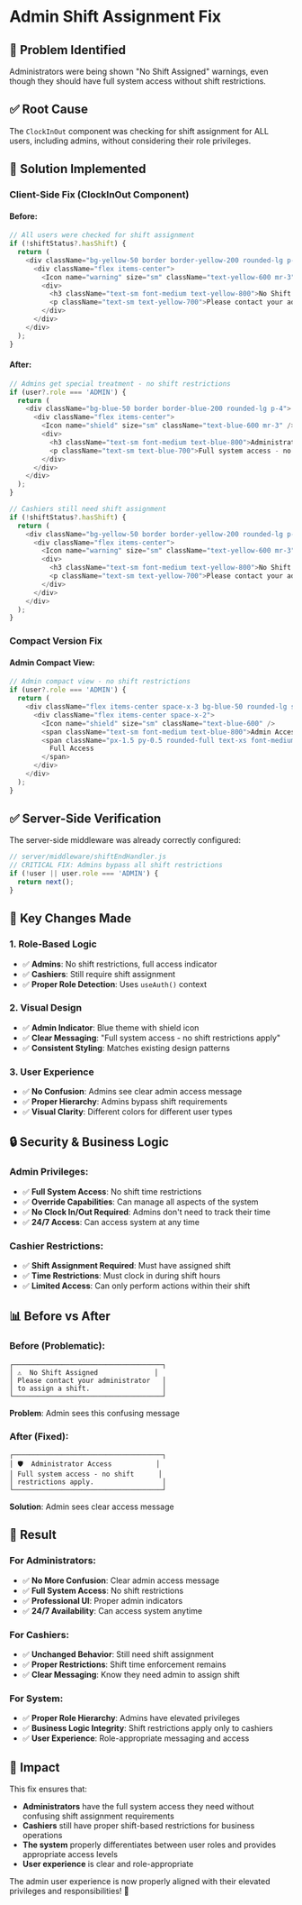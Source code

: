 # Admin Shift Assignment Fix

## 🚨 **Problem Identified**
Administrators were being shown "No Shift Assigned" warnings, even though they should have full system access without shift restrictions.

## ✅ **Root Cause**
The `ClockInOut` component was checking for shift assignment for ALL users, including admins, without considering their role privileges.

## 🔧 **Solution Implemented**

### **Client-Side Fix (ClockInOut Component)**

#### **Before:**
```javascript
// All users were checked for shift assignment
if (!shiftStatus?.hasShift) {
  return (
    <div className="bg-yellow-50 border border-yellow-200 rounded-lg p-4">
      <div className="flex items-center">
        <Icon name="warning" size="sm" className="text-yellow-600 mr-3" />
        <div>
          <h3 className="text-sm font-medium text-yellow-800">No Shift Assigned</h3>
          <p className="text-sm text-yellow-700">Please contact your administrator to assign a shift.</p>
        </div>
      </div>
    </div>
  );
}
```

#### **After:**
```javascript
// Admins get special treatment - no shift restrictions
if (user?.role === 'ADMIN') {
  return (
    <div className="bg-blue-50 border border-blue-200 rounded-lg p-4">
      <div className="flex items-center">
        <Icon name="shield" size="sm" className="text-blue-600 mr-3" />
        <div>
          <h3 className="text-sm font-medium text-blue-800">Administrator Access</h3>
          <p className="text-sm text-blue-700">Full system access - no shift restrictions apply.</p>
        </div>
      </div>
    </div>
  );
}

// Cashiers still need shift assignment
if (!shiftStatus?.hasShift) {
  return (
    <div className="bg-yellow-50 border border-yellow-200 rounded-lg p-4">
      <div className="flex items-center">
        <Icon name="warning" size="sm" className="text-yellow-600 mr-3" />
        <div>
          <h3 className="text-sm font-medium text-yellow-800">No Shift Assigned</h3>
          <p className="text-sm text-yellow-700">Please contact your administrator to assign a shift.</p>
        </div>
      </div>
    </div>
  );
}
```

### **Compact Version Fix**

#### **Admin Compact View:**
```javascript
// Admin compact view - no shift restrictions
if (user?.role === 'ADMIN') {
  return (
    <div className="flex items-center space-x-3 bg-blue-50 rounded-lg shadow-sm border border-blue-200 px-3 py-2">
      <div className="flex items-center space-x-2">
        <Icon name="shield" size="sm" className="text-blue-600" />
        <span className="text-sm font-medium text-blue-800">Admin Access</span>
        <span className="px-1.5 py-0.5 rounded-full text-xs font-medium bg-blue-100 text-blue-800">
          Full Access
        </span>
      </div>
    </div>
  );
}
```

## ✅ **Server-Side Verification**

The server-side middleware was already correctly configured:

```javascript
// server/middleware/shiftEndHandler.js
// CRITICAL FIX: Admins bypass all shift restrictions
if (!user || user.role === 'ADMIN') {
  return next();
}
```

## 🎯 **Key Changes Made**

### **1. Role-Based Logic**
- ✅ **Admins**: No shift restrictions, full access indicator
- ✅ **Cashiers**: Still require shift assignment
- ✅ **Proper Role Detection**: Uses `useAuth()` context

### **2. Visual Design**
- ✅ **Admin Indicator**: Blue theme with shield icon
- ✅ **Clear Messaging**: "Full system access - no shift restrictions apply"
- ✅ **Consistent Styling**: Matches existing design patterns

### **3. User Experience**
- ✅ **No Confusion**: Admins see clear admin access message
- ✅ **Proper Hierarchy**: Admins bypass shift requirements
- ✅ **Visual Clarity**: Different colors for different user types

## 🔒 **Security & Business Logic**

### **Admin Privileges:**
- ✅ **Full System Access**: No shift time restrictions
- ✅ **Override Capabilities**: Can manage all aspects of the system
- ✅ **No Clock In/Out Required**: Admins don't need to track their time
- ✅ **24/7 Access**: Can access system at any time

### **Cashier Restrictions:**
- ✅ **Shift Assignment Required**: Must have assigned shift
- ✅ **Time Restrictions**: Must clock in during shift hours
- ✅ **Limited Access**: Can only perform actions within their shift

## 📊 **Before vs After**

### **Before (Problematic):**
```
┌─────────────────────────────────────┐
│ ⚠️  No Shift Assigned              │
│ Please contact your administrator   │
│ to assign a shift.                  │
└─────────────────────────────────────┘
```
**Problem**: Admin sees this confusing message

### **After (Fixed):**
```
┌─────────────────────────────────────┐
│ 🛡️  Administrator Access           │
│ Full system access - no shift      │
│ restrictions apply.                 │
└─────────────────────────────────────┘
```
**Solution**: Admin sees clear access message

## 🎉 **Result**

### **For Administrators:**
- ✅ **No More Confusion**: Clear admin access message
- ✅ **Full System Access**: No shift restrictions
- ✅ **Professional UI**: Proper admin indicators
- ✅ **24/7 Availability**: Can access system anytime

### **For Cashiers:**
- ✅ **Unchanged Behavior**: Still need shift assignment
- ✅ **Proper Restrictions**: Shift time enforcement remains
- ✅ **Clear Messaging**: Know they need admin to assign shift

### **For System:**
- ✅ **Proper Role Hierarchy**: Admins have elevated privileges
- ✅ **Business Logic Integrity**: Shift restrictions apply only to cashiers
- ✅ **User Experience**: Role-appropriate messaging and access

## 🚀 **Impact**

This fix ensures that:
- **Administrators** have the full system access they need without confusing shift assignment requirements
- **Cashiers** still have proper shift-based restrictions for business operations
- **The system** properly differentiates between user roles and provides appropriate access levels
- **User experience** is clear and role-appropriate

The admin user experience is now properly aligned with their elevated privileges and responsibilities! 🎯

